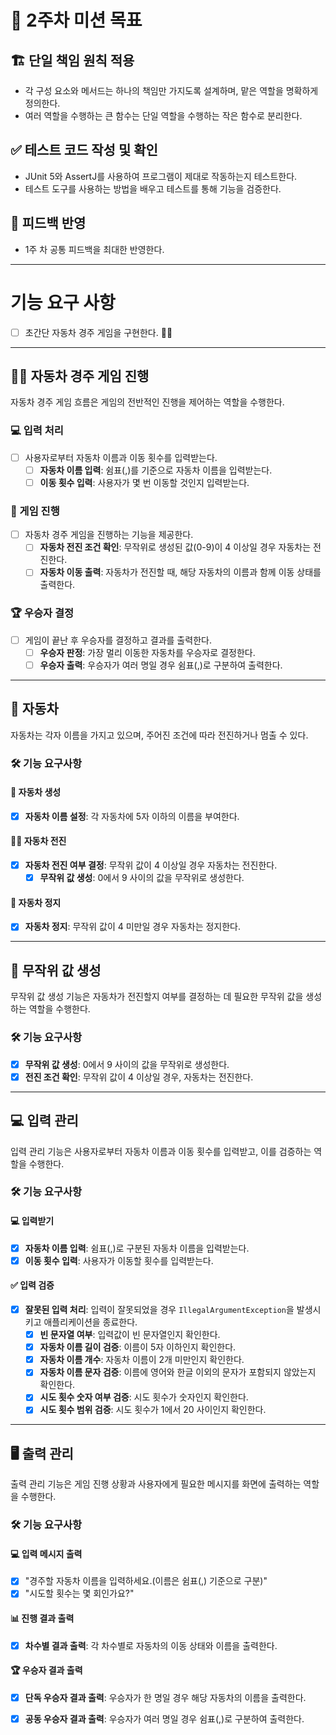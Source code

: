 # 🎯 2주차 미션 목표

## 🏗️ 단일 책임 원칙 적용
- 각 구성 요소와 메서드는 하나의 책임만 가지도록 설계하며, 맡은 역할을 명확하게 정의한다.
- 여러 역할을 수행하는 큰 함수는 단일 역할을 수행하는 작은 함수로 분리한다.


## ✅ 테스트 코드 작성 및 확인
- JUnit 5와 AssertJ를 사용하여 프로그램이 제대로 작동하는지 테스트한다.
- 테스트 도구를 사용하는 방법을 배우고 테스트를 통해 기능을 검증한다.

## 🔄 피드백 반영
- 1주 차 공통 피드백을 최대한 반영한다.

---

# 기능 요구 사항
- [ ] 초간단 자동차 경주 게임을 구현한다. 🚗🏁

---

## 👨‍✈️ 자동차 경주 게임 진행

자동차 경주 게임 흐름은 게임의 전반적인 진행을 제어하는 역할을 수행한다.

### 💻  입력 처리
- [ ] 사용자로부터 자동차 이름과 이동 횟수를 입력받는다.
  - [ ] **자동차 이름 입력**: 쉼표(,)를 기준으로 자동차 이름을 입력받는다.
  - [ ] **이동 횟수 입력**: 사용자가 몇 번 이동할 것인지 입력받는다.

### 🏁 게임 진행
- [ ] 자동차 경주 게임을 진행하는 기능을 제공한다.
  - [ ] **자동차 전진 조건 확인**: 무작위로 생성된 값(0-9)이 4 이상일 경우 자동차는 전진한다.
  - [ ] **자동차 이동 출력**: 자동차가 전진할 때, 해당 자동차의 이름과 함께 이동 상태를 출력한다.

### 🏆 우승자 결정
- [ ] 게임이 끝난 후 우승자를 결정하고 결과를 출력한다.
  - [ ] **우승자 판정**: 가장 멀리 이동한 자동차를 우승자로 결정한다.
  - [ ] **우승자 출력**: 우승자가 여러 명일 경우 쉼표(,)로 구분하여 출력한다.

---

## 🚙 자동차

자동차는 각자 이름을 가지고 있으며, 주어진 조건에 따라 전진하거나 멈출 수 있다.

### 🛠️ 기능 요구사항

#### 🚗 자동차 생성
- [x] **자동차 이름 설정**: 각 자동차에 5자 이하의 이름을 부여한다.

#### 🚗💨 자동차 전진
- [x] **자동차 전진 여부 결정**: 무작위 값이 4 이상일 경우 자동차는 전진한다.
  - [x] **무작위 값 생성**: 0에서 9 사이의 값을 무작위로 생성한다.

#### 🚦 자동차 정지
- [x] **자동차 정지**: 무작위 값이 4 미만일 경우 자동차는 정지한다.

---

## 🎲 무작위 값 생성

무작위 값 생성 기능은 자동차가 전진할지 여부를 결정하는 데 필요한 무작위 값을 생성하는 역할을 수행한다.

### 🛠️ 기능 요구사항

- [x] **무작위 값 생성**: 0에서 9 사이의 값을 무작위로 생성한다.
- [x] **전진 조건 확인**: 무작위 값이 4 이상일 경우, 자동차는 전진한다.

---

## 💻 입력 관리

입력 관리 기능은 사용자로부터 자동차 이름과 이동 횟수를 입력받고, 이를 검증하는 역할을 수행한다.

### 🛠️ 기능 요구사항

#### 💻 입력받기
- [x] **자동차 이름 입력**: 쉼표(,)로 구분된 자동차 이름을 입력받는다.
- [x] **이동 횟수 입력**: 사용자가 이동할 횟수를 입력받는다.

#### ✅ 입력 검증
- [x] **잘못된 입력 처리**: 입력이 잘못되었을 경우 `IllegalArgumentException`을 발생시키고 애플리케이션을 종료한다.
  - [x] **빈 문자열 여부**: 입력값이 빈 문자열인지 확인한다.
  - [x] **자동차 이름 길이 검증**: 이름이 5자 이하인지 확인한다.
  - [x] **자동차 이름 개수**: 자동차 이름이 2개 미만인지 확인한다.
  - [x] **자동차 이름 문자 검증**: 이름에 영어와 한글 이외의 문자가 포함되지 않았는지 확인한다.
  - [x] **시도 횟수 숫자 여부 검증**: 시도 횟수가 숫자인지 확인한다. 
  - [x] **시도 횟수 범위 검증**: 시도 횟수가 1에서 20 사이인지 확인한다.

---

## 🖥️ 출력 관리

출력 관리 기능은 게임 진행 상황과 사용자에게 필요한 메시지를 화면에 출력하는 역할을 수행한다.

### 🛠️ 기능 요구사항

#### 💻 입력 메시지 출력
- [x] "경주할 자동차 이름을 입력하세요.(이름은 쉼표(,) 기준으로 구분)"
- [x] "시도할 횟수는 몇 회인가요?"

#### 📊 진행 결과 출력
- [x] **차수별 결과 출력**: 각 차수별로 자동차의 이동 상태와 이름을 출력한다.

#### 🏆 우승자 결과 출력
- [x] **단독 우승자 결과 출력**: 우승자가 한 명일 경우 해당 자동차의 이름을 출력한다.
- [x] **공동 우승자 결과 출력**: 우승자가 여러 명일 경우 쉼표(,)로 구분하여 출력한다.



